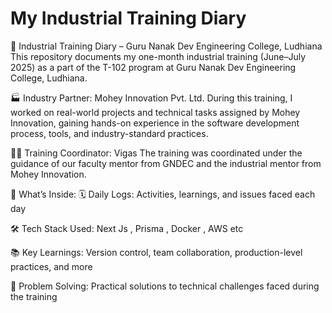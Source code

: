 # My Industrial Training Diary

🏫 Industrial Training Diary – Guru Nanak Dev Engineering College, Ludhiana
This repository documents my one-month industrial training (June–July 2025) as a part of the T-102 program at Guru Nanak Dev Engineering College, Ludhiana.

🏭 Industry Partner: Mohey Innovation Pvt. Ltd.
During this training, I worked on real-world projects and technical tasks assigned by Mohey Innovation, gaining hands-on experience in the software development process, tools, and industry-standard practices.

👨‍🏫 Training Coordinator: Vigas
The training was coordinated under the guidance of our faculty mentor from GNDEC and the industrial mentor from Mohey Innovation.

📆 What’s Inside:
🗓️ Daily Logs: Activities, learnings, and issues faced each day

🛠️ Tech Stack Used: Next Js , Prisma , Docker , AWS etc 

📚 Key Learnings: Version control, team collaboration, production-level practices, and more

🧠 Problem Solving: Practical solutions to technical challenges faced during the training



